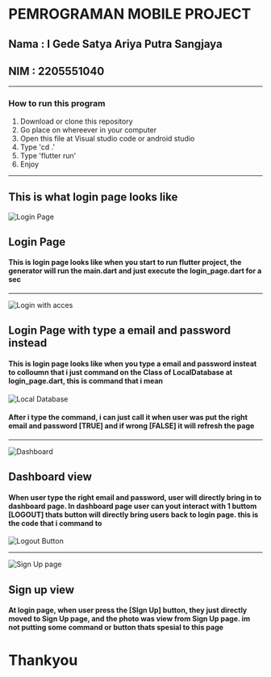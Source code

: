 # PEMROGRAMAN MOBILE PROJECT
## Nama : I Gede Satya Ariya Putra Sangjaya
## NIM : 2205551040
__________________________________________________
### How to run this program
1. Download or clone this repository
2. Go place on whereever in your computer
3. Open this file at Visual studio code or android studio
4. Type 'cd .'
5. Type 'flutter run'
6. Enjoy
__________________________________________________
## This is what login page looks like
![Login Page](lib/asset/image/view_login.png)
## Login Page
#### This is login page looks like when you start to run flutter project, the generator will run the main.dart and just execute the login_page.dart for a sec
__________________________________________________
![Login with acces](lib/asset/image/view_login_access.png)
## Login Page with type a email and password instead
#### This is login page looks like when you type a email and password insteat to colloumn that i just command on the Class of LocalDatabase at login_page.dart, this is command that i mean
![Local Database](lib/asset/image/LocalDatabase.png)
#### After i type the command, i can just call it when user was put the right email and password [TRUE] and if wrong [FALSE] it will refresh the page

__________________________________________________
![Dashboard](lib/asset/image/view_dashboard.png)
## Dashboard view
#### When user type the right email and password, user will directly bring in to dashboard page. In dashboard page user can yout interact with 1 buttom [LOGOUT] thats button will directly bring users back to login page. this is the code that i command to
![Logout Button](lib/asset/image/LogoutButton.png)

__________________________________________________
![Sign Up page](lib/asset/image/view_signup.png)
## Sign up view
#### At login page, when user press the [SIgn Up] button, they just directly moved to Sign Up page, and the photo was view from Sign Up page. im not putting some command or button thats spesial to this page

# Thankyou
